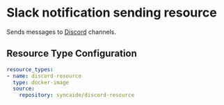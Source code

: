 # Slack notification sending resource

Sends messages to [Discord](https://discordapp.com/) channels.

## Resource Type Configuration

```yaml
resource_types:
- name: discord-resource
  type: docker-image
  source:
    repository: syncaide/discord-resource
```